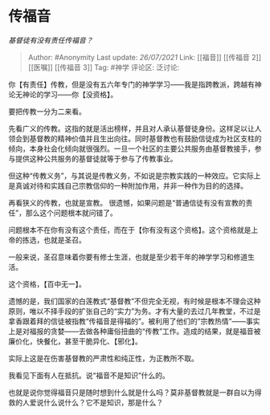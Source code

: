 # 传福音
*基督徒有没有责任传福音？*

> Author: #Anonymity
> Last update: *26/07/2021*
> Link: [[福音]] [[传福音 2]] [[医嘱]] [[传福音 3]]
> Tag: #神学
> 评论区:
> 泛讨论:

你【有责任】传教，但是没有五六年专门的神学学习——我是指跨教派，跨越有神论无神论的学习——你【没资格】。

要把传教一分为二来看。

先看广义的传教。这指的就是活出榜样，并且对人承认基督徒身份。这样足以让人领会到基督教的精神价值并且生出向往。同时基督教也有鼓励信徒成为社区支柱的倾向，本身社会化倾向就很强烈。一旦一个社区的主要公共服务由基督教接手，参与提供这种公共服务的基督徒就等于参与了传教事业。

但这种“传教义务”，与其说是传教义务，不如说是宗教实践的一种效应。它实际上是真诚对待和实践自己宗教信仰的一种附加作用，并非一种作为目的的选择。

再看狭义的传教，也就是宣教。
很遗憾，如果问题是“普通信徒有没有宣教的责任”，那么这个问题根本就问错了。

问题根本不在你有没有这个责任，而在于【你有没有这个资格】。这个资格就是上帝的拣选，也就是圣召。

一般来说，圣召意味着你要有修士生涯，也就是至少若干年的神学学习和修道生活。

这个资格，【百中无一】。

遗憾的是，我们国家的白莲教式“基督教”不但完全无视，有时候是根本不理会这种原则，唯以不择手段的扩张自己的“实力”为务。才有大量的去过几年教堂，不过是拿香跟着拜的信徒被指教“传福音是得福的”。被利用了他们的”宗教热情”——事实上是对福报的贪婪——去做各种庸俗扭曲的“传教”工作。造成的结果，就是福音被廉价化，快餐化，甚至干脆异化、【邪化】。

实际上这是在伤害基督教的严肃性和纯正性，为正教所不取。

我看见下面有人在抵抗。说“福音不是知识”什么的。

也就是说你觉得福音只是随时想到什么就是什么吗？莫非基督教就是一群自以为得救的人爱说什么说什么？它不是知识，那是什么？

